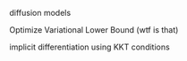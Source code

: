 diffusion models


Optimize Variational Lower Bound (wtf is that)


implicit differentiation
 using KKT conditions
 